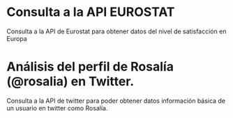 # Consulta a la API EUROSTAT

Consulta a la API de Eurostat para obtener datos del nivel de satisfacción en Europa

# Análisis del perfil de Rosalía (@rosalia) en Twitter.

Consulta a la API de twitter para poder obtener datos información básica de un usuario en twitter como Rosalía.
